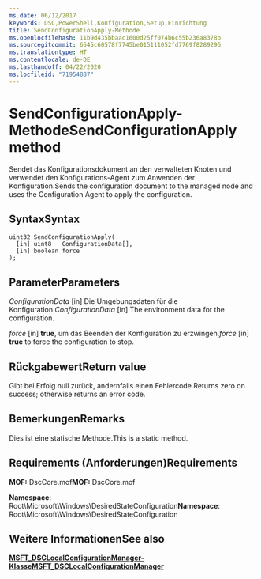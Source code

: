 ```yaml
---
ms.date: 06/12/2017
keywords: DSC,PowerShell,Konfiguration,Setup,Einrichtung
title: SendConfigurationApply-Methode
ms.openlocfilehash: 11b9d435bbaac1600d25ff074b6c55b236a8378b
ms.sourcegitcommit: 6545c60578f7745be015111052fd7769f8289296
ms.translationtype: HT
ms.contentlocale: de-DE
ms.lasthandoff: 04/22/2020
ms.locfileid: "71954887"
---
```

# <a name="sendconfigurationapply-method"></a><span data-ttu-id="74678-103">SendConfigurationApply-Methode</span><span class="sxs-lookup"><span data-stu-id="74678-103">SendConfigurationApply method</span></span>

<span data-ttu-id="74678-104">Sendet das Konfigurationsdokument an den verwalteten Knoten und verwendet den Konfigurations-Agent zum Anwenden der Konfiguration.</span><span class="sxs-lookup"><span data-stu-id="74678-104">Sends the configuration document to the managed node and uses the Configuration Agent to apply the configuration.</span></span>

## <a name="syntax"></a><span data-ttu-id="74678-105">Syntax</span><span class="sxs-lookup"><span data-stu-id="74678-105">Syntax</span></span>

```mof
uint32 SendConfigurationApply(
  [in] uint8   ConfigurationData[],
  [in] boolean force
);
```

## <a name="parameters"></a><span data-ttu-id="74678-106">Parameter</span><span class="sxs-lookup"><span data-stu-id="74678-106">Parameters</span></span>

<span data-ttu-id="74678-107">*ConfigurationData* \[in\] Die Umgebungsdaten für die Konfiguration.</span><span class="sxs-lookup"><span data-stu-id="74678-107">*ConfigurationData* \[in\] The environment data for the configuration.</span></span>

<span data-ttu-id="74678-108">*force* \[in\] **true**, um das Beenden der Konfiguration zu erzwingen.</span><span class="sxs-lookup"><span data-stu-id="74678-108">*force* \[in\] **true** to force the configuration to stop.</span></span>

## <a name="return-value"></a><span data-ttu-id="74678-109">Rückgabewert</span><span class="sxs-lookup"><span data-stu-id="74678-109">Return value</span></span>

<span data-ttu-id="74678-110">Gibt bei Erfolg null zurück, andernfalls einen Fehlercode.</span><span class="sxs-lookup"><span data-stu-id="74678-110">Returns zero on success; otherwise returns an error code.</span></span>

## <a name="remarks"></a><span data-ttu-id="74678-111">Bemerkungen</span><span class="sxs-lookup"><span data-stu-id="74678-111">Remarks</span></span>

<span data-ttu-id="74678-112">Dies ist eine statische Methode.</span><span class="sxs-lookup"><span data-stu-id="74678-112">This is a static method.</span></span>

## <a name="requirements"></a><span data-ttu-id="74678-113">Requirements (Anforderungen)</span><span class="sxs-lookup"><span data-stu-id="74678-113">Requirements</span></span>

<span data-ttu-id="74678-114">**MOF:** DscCore.mof</span><span class="sxs-lookup"><span data-stu-id="74678-114">**MOF:** DscCore.mof</span></span>

<span data-ttu-id="74678-115">**Namespace**: Root\Microsoft\Windows\DesiredStateConfiguration</span><span class="sxs-lookup"><span data-stu-id="74678-115">**Namespace**: Root\Microsoft\Windows\DesiredStateConfiguration</span></span>

## <a name="see-also"></a><span data-ttu-id="74678-116">Weitere Informationen</span><span class="sxs-lookup"><span data-stu-id="74678-116">See also</span></span>

[<span data-ttu-id="74678-117">**MSFT_DSCLocalConfigurationManager-Klasse**</span><span class="sxs-lookup"><span data-stu-id="74678-117">**MSFT_DSCLocalConfigurationManager**</span></span>](msft-dsclocalconfigurationmanager.md)
